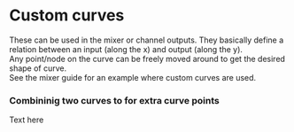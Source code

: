 # Custom curves
These can be used in the mixer or channel outputs. They basically define a relation between an input (along the x) and output (along the y). 
<br>Any point/node on the curve can be freely moved around to get the desired shape of curve.
<br>See the mixer guide for an example where custom curves are used.

### Combininig two curves to for extra curve points
Text here
